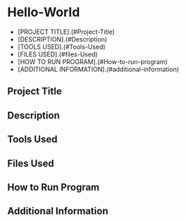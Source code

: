# Hello-World




- [PROJECT TITLE].(#Project-Title)
- [DESCRIPTION].(#Description)
- [TOOLS USED].(#Tools-Used)
- [FILES USED].(#files-Used)
- [HOW TO RUN PROGRAM].(#How-to-run-program)
- [ADDITIONAL INFORMATION].(#additional-information)
  
## Project Title

## Description

## Tools Used

## Files Used

## How to Run Program

## Additional Information

